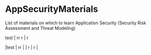 # AppSecurityMaterials
List of materials on which to learn Application Security (Security Risk Assessment and Threat Modeling)


test | rr 
 r | r 


|test | rr |
| r | r |
